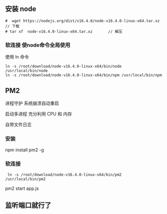 ## 安装 node
```shell
#  wget https://nodejs.org/dist/v16.4.0/node-v16.4.0-linux-x64.tar.xz    // 下载
# tar xf  node-v16.4.0-linux-x64.tar.xz       // 解压
```

### 软连接 使node命令全局使用

使用 ln 命令
```shell
ln -s /root/download/node-v16.4.0-linux-x64/bin/node /usr/local/bin/node  
ln -s /root/download/node-v16.4.0-linux-x64/bin/npm /usr/local/bin/npm
```
## PM2

进程守护 系统崩溃自动重启

启动多进程 充分利用 CPU 和 内存

自带文件日志
### 安装

npm install pm2 -g

### 软连接

```shell
 ln -s /root/download/node-v16.4.0-linux-x64/bin/pm2 /usr/local/bin/pm2
```

pm2 start app.js

## 监听端口就行了


